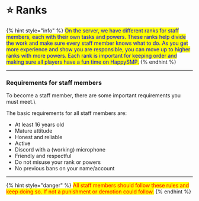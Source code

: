 # ⭐ Ranks

{% hint style="info" %}
<mark style="color:blue;">On the server, we have different ranks for staff members, each with their own tasks and powers. These ranks help divide the work and make sure every staff member knows what to do. As you get more experience and show you are responsible, you can move up to higher ranks with more powers. Each rank is important for keeping order and making sure all players have a fun time on HappySMP.</mark>
{% endhint %}

***

### Requirements for staff members

To become a staff member, there are some important requirements you must meet.\


The basic requirements for all staff members are:

* At least 16 years old
* Mature attitude
* Honest and reliable
* Active
* Discord with a (working) microphone
* Friendly and respectful
* Do not misuse your rank or powers
* No previous bans on your name/account

***

{% hint style="danger" %}
<mark style="color:red;">All staff members should follow these rules and keep doing so. If not a punishment or demotion could follow.</mark>
{% endhint %}
